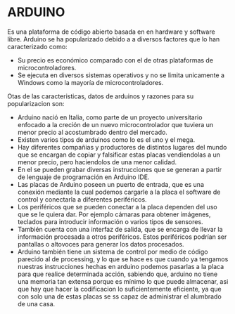 # ARDUINO
Es una plataforma de código abierto basada en en hardware y software libre.
Arduino se ha popularizado debido a a diversos factores que lo han caracterizado como:
+ Su precio es económico comparado con el de otras plataformas de microcontroladores.
+ Se ejecuta en diversos sistemas operativos y no se limita unicamente a Windows como la mayoría de microcontroladores.

Otas de las caracteristicas, datos de arduinos y razones para su popularizacion son:
+ Arduino nació en Italia, como parte de un proyecto universitario enfocado a la creción de un nuevo microcontrolador que tuviera un menor  precio al acostumbrado dentro del mercado.
+ Existen varios tipos de arduinos como lo es el uno y el mega.
+ Hay diferentes compañias y productores de distintos lugares del mundo que se encargan de copiar y falsificar estas placas vendiendolas a un menor precio, pero haciendolos de una menor calidad.
+ En el se pueden grabar diversas instrucciones que se generan a partir de lenguaje de programación en Arduino IDE.
+ Las placas de Arduino poseen un puerto de entrada, que es una conexión mediante la cual podemos cargarle a la placa el software de control y conectarla a diferentes periféricos.
+ Los periféricos que se pueden conectar a la placa dependen del uso que se le quiera dar. Por ejemplo cámaras para obtener imágenes, teclados para introducir información o varios tipos de sensores.
+ También cuenta con una interfaz de salida, que se encarga de llevar la información procesada a otros periféricos. Estos periféricos podrían ser pantallas o altovoces para generar los datos procesados.
+ Arduino también tiene un sistema de control por medio de código parecido al de processing, y lo que se hace es que cuando ya tengamos nuestras instrucciones hechas en arduino podemos pasarlas a la placa para que realice determinada acción, sabiendo que, arduino no tiene una memoria tan extensa porque es mínimo lo que puede almacenar, asi que hay que hacer la codificacion lo suficientemente eficiente, ya que con solo una de estas placas se ss capaz de administrar el alumbrado de una casa.


